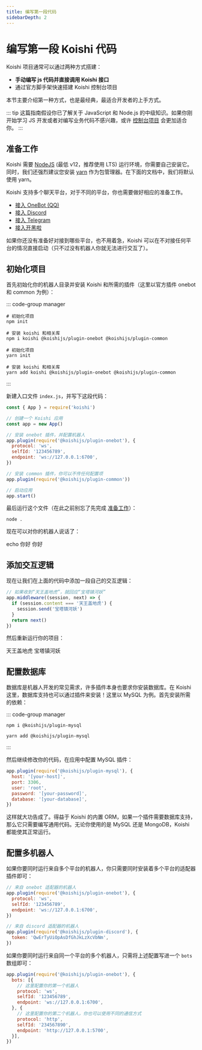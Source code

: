 ```yaml
---
title: 编写第一段代码
sidebarDepth: 2
---
```


# 编写第一段 Koishi 代码

Koishi 项目通常可以通过两种方式搭建：

- **手动编写 js 代码并直接调用 Koishi 接口**
- 通过官方脚手架快速搭建 Koishi 控制台项目

本节主要介绍第一种方式，也是最经典，最适合开发者的上手方式。

::: tip
这篇指南假设你已了解关于 JavaScript 和 Node.js 的中级知识。如果你刚开始学习 JS 开发或者对编写业务代码不感兴趣，或许 [控制台项目](./console.md) 会更加适合你。
:::

## 准备工作

Koishi 需要 [NodeJS](https://nodejs.org/) (最低 v12，推荐使用 LTS) 运行环境，你需要自己安装它。同时，我们还强烈建议您安装 [yarn](https://classic.yarnpkg.com/lang/en/) 作为包管理器。在下面的文档中，我们将默认使用 yarn。

Koishi 支持多个聊天平台，对于不同的平台，你也需要做好相应的准备工作。

- [接入 OneBot (QQ)](./platform/onebot.md)
- [接入 Discord](./platform/discord.md)
- [接入 Telegram](./platform/telegram.md)
- [接入开黑啦](./platform/kaiheila.md)

如果你还没有准备好对接到哪些平台，也不用着急，Koishi 可以在不对接任何平台的情况直接启动（只不过没有机器人你就无法进行交互了）。

## 初始化项目

首先初始化你的机器人目录并安装 Koishi 和所需的插件（这里以官方插件 onebot 和 common 为例）：

::: code-group manager
```npm
# 初始化项目
npm init

# 安装 koishi 和相关库
npm i koishi @koishijs/plugin-onebot @koishijs/plugin-common
```
```yarn
# 初始化项目
yarn init

# 安装 koishi 和相关库
yarn add koishi @koishijs/plugin-onebot @koishijs/plugin-common
```
:::

新建入口文件 `index.js`，并写下这段代码：

```js index.js
const { App } = require('koishi')

// 创建一个 Koishi 应用
const app = new App()

// 安装 onebot 插件，并配置机器人
app.plugin(require('@koishijs/plugin-onebot'), {
  protocol: 'ws',
  selfId: '123456789',
  endpoint: 'ws://127.0.0.1:6700',
})

// 安装 common 插件，你可以不传任何配置项
app.plugin(require('@koishijs/plugin-common'))

// 启动应用
app.start()
```

最后运行这个文件（在此之前别忘了先完成 [准备工作](#准备工作)）：

```cli
node .
```

现在可以对你的机器人说话了：

<panel-view title="聊天记录">
<chat-message nickname="Alice" color="#cc0066">echo 你好</chat-message>
<chat-message nickname="Koishi" avatar="/koishi.png">你好</chat-message>
</panel-view>

## 添加交互逻辑

现在让我们在上面的代码中添加一段自己的交互逻辑：

```js index.js
// 如果收到“天王盖地虎”，就回应“宝塔镇河妖”
app.middleware((session, next) => {
  if (session.content === '天王盖地虎') {
    session.send('宝塔镇河妖')
  }
  return next()
})
```

然后重新运行你的项目：

<panel-view title="聊天记录">
<chat-message nickname="Alice" color="#cc0066">天王盖地虎</chat-message>
<chat-message nickname="Koishi" avatar="/koishi.png">宝塔镇河妖</chat-message>
</panel-view>

## 配置数据库

数据库是机器人开发的常见需求，许多插件本身也要求你安装数据库。在 Koishi 这里，数据库支持也可以通过插件来安装！这里以 MySQL 为例。首先安装所需的依赖：

::: code-group manager
```npm
npm i @koishijs/plugin-mysql
```
```yarn
yarn add @koishijs/plugin-mysql
```
:::

然后继续修改你的代码，在应用中配置 MySQL 插件：

```js index.js
app.plugin(require('@koishijs/plugin-mysql'), {
  host: '[your-host]',
  port: 3306,
  user: 'root',
  password: '[your-password]',
  database: '[your-database]',
})
```

这样就大功告成了。得益于 Koishi 的内置 ORM，如果一个插件需要数据库支持，那么它只需要编写通用代码。无论你使用的是 MySQL 还是 MongoDB，Koishi 都能使其正常运行。

## 配置多机器人

如果你要同时运行来自多个平台的机器人，你只需要同时安装着多个平台的适配器插件即可：

```js index.js
// 来自 onebot 适配器的机器人
app.plugin(require('@koishijs/plugin-onebot'), {
  protocol: 'ws',
  selfId: '123456789',
  endpoint: 'ws://127.0.0.1:6700',
})

// 来自 discord 适配器的机器人
app.plugin(require('@koishijs/plugin-discord'), {
  token: 'QwErTyUiOpAsDfGhJkLzXcVbNm',
})
```

如果你要同时运行来自同一个平台的多个机器人，只需将上述配置写进一个 `bots` 数组即可：

```js index.js
app.plugin(require('@koishijs/plugin-onebot'), {
  bots: [{
    // 这里配置你的第一个机器人
    protocol: 'ws',
    selfId: '123456789',
    endpoint: 'ws://127.0.0.1:6700',
  }, {
    // 这里配置你的第二个机器人，你也可以使用不同的通信方式
    protocol: 'http',
    selfId: '234567890',
    endpoint: 'http://127.0.0.1:5700',
  }],
})
```
